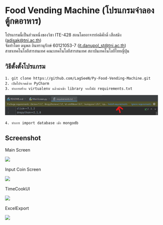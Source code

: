 # Food Vending Machine (โปรแกรมจำลองตู้กดอาหาร)

โปรแกรมนี้เป็นส่วนหนึ่งของวิชา ITE-428 สอนโดยอาจารย์อดิศักดิ์ เสือสมิง (adisak@tni.ac.th)\
จัดทำโดย ดนุพล อินทรานุรักษ์ 60121053-7 (it.danupol_st@tni.ac.th)\
สาขาเทคโนโลยีสารสนเทศ คณะเทคโนโลยีสารสนเทศ สถาบันเทคโนโลยีไทยญี่ปุ่น

## วิธีตั้งตั้งโปรแกรม
```bash
1. git clone https://github.com/LagSeeN/Py-Food-Vending-Machine.git
2. เปิดโปรเจคด้วย PyCharm
3. ทำการสร้าง virtualenv แล้วนำเข้า library จากไฟล์ requirements.txt
```
![](https://raw.githubusercontent.com/LagSeeN/Py-Food-Vending-Machine/main/image/Screenshot%202021-03-15%20105444.png)
```bash
4. ทำการ import database เข้า mongodb
```

## Screenshot

Main Screen

![](https://i.imgur.com/raW92qml.png)

Input Coin Screen

![](https://i.imgur.com/1DJTz1Bl.png)

TimeCookUI

![](https://i.imgur.com/0YHcUvnl.png)

ExcelExport

![](https://i.imgur.com/XTd2c3Hl.png)

